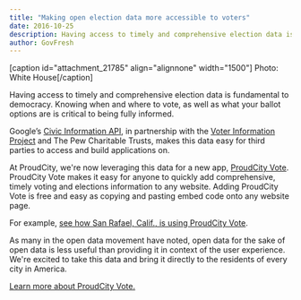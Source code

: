 ```yaml
---
title: "Making open election data more accessible to voters"
date: 2016-10-25
description: Having access to timely and comprehensive election data is fundamental to democracy.
author: GovFresh
---
```


[caption id="attachment_21785" align="alignnone" width="1500"] Photo: White House[/caption]

Having access to timely and comprehensive election data is fundamental to democracy. Knowing when and where to vote, as well as what your ballot options are is critical to being fully informed.

Google’s <a href="https://developers.google.com/civic-information/">Civic Information API</a>, in partnership with the <a href="http://votinginfoproject.org/">Voter Information Project</a> and The Pew Charitable Trusts, makes this data easy for third parties to access and build applications on.

At ProudCity, we're now leveraging this data for a new app, <a href="https://proudcity.com/vote">ProudCity Vote</a>. ProudCity Vote makes it easy for anyone to quickly add comprehensive, timely voting and elections information to any website. Adding ProudCity Vote is free and easy as copying and pasting embed code onto any website page.

For example, <a href="https://san-rafael-ca.proudcity.com/vote/#/city/vote/address">see how San Rafael, Calif., is using ProudCity Vote</a>.

As many in the open data movement have noted, open data for the sake of open data is less useful than providing it in context of the user experience. We're excited to take this data and bring it directly to the residents of every city in America.

<a href="https://proudcity.com/vote">Learn more about ProudCity Vote.</a>
